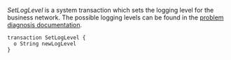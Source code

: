 *SetLogLevel* is a system transaction which sets the logging level for the business network. The possible logging levels can be found in the [problem diagnosis documentation](../problems/diagnostics.html).

```
transaction SetLogLevel {
  o String newLogLevel
}
```
